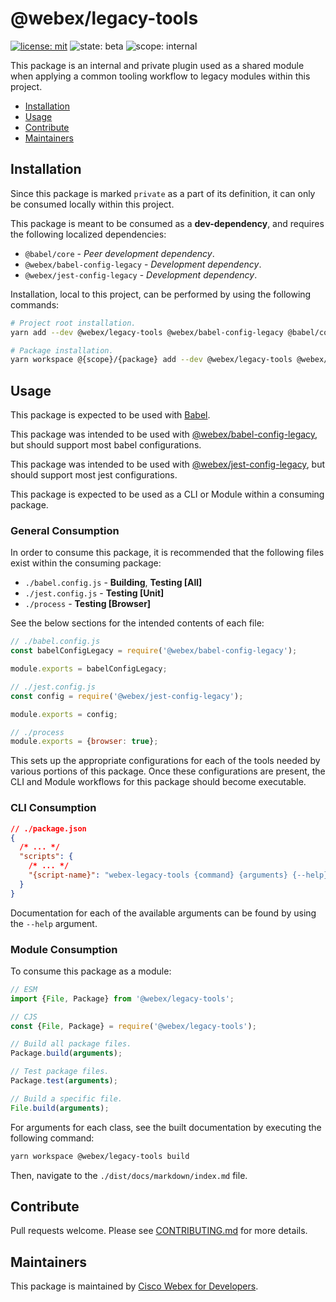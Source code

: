 # @webex/legacy-tools

[![license: mit](https://img.shields.io/badge/License-Cisco-blueviolet?style=flat-square)](https://github.com/webex/webex-js-sdk/blob/master/LICENSE)
![state: beta](https://img.shields.io/badge/State\-Beta-blue?style=flat-square)
![scope: internal](https://img.shields.io/badge/Scope-Internal-red?style=flat-square)

This package is an internal and private plugin used as a shared module when applying a common tooling workflow to legacy modules within this project.

* [Installation](#installation)
* [Usage](#usage)
* [Contribute](#contribute)
* [Maintainers](#maintainers)

## Installation

Since this package is marked `private` as a part of its definition, it can only be consumed locally within this project.

This package is meant to be consumed as a **dev-dependency**, and requires the following localized dependencies:

* `@babel/core` - *Peer development dependency*.
* `@webex/babel-config-legacy` - *Development dependency*.
* `@webex/jest-config-legacy` - *Development dependency*.

Installation, local to this project, can be performed by using the following commands:

```bash
# Project root installation.
yarn add --dev @webex/legacy-tools @webex/babel-config-legacy @babel/core @webex/jest-config-legacy

# Package installation.
yarn workspace @{scope}/{package} add --dev @webex/legacy-tools @webex/babel-config-legacy @babel/core @webex/jest-config-legacy
```

## Usage

This package is expected to be used with [Babel](https://babeljs.io/).

This package was intended to be used with [@webex/babel-config-legacy](https://github.com/webex/webex-js-sdk/tree/master/packages/legacy/babel), but should support most babel configurations.

This package was intended to be used with [@webex/jest-config-legacy](https://github.com/webex/webex-js-sdk/tree/master/packages/legacy/jest), but should support most jest configurations.

This package is expected to be used as a CLI or Module within a consuming package.

### General Consumption

In order to consume this package, it is recommended that the following files exist within the consuming package:

* `./babel.config.js` - **Building**, **Testing [All]**
* `./jest.config.js` - **Testing [Unit]**
* `./process` - **Testing [Browser]**

See the below sections for the intended contents of each file:

```js
// ./babel.config.js
const babelConfigLegacy = require('@webex/babel-config-legacy');

module.exports = babelConfigLegacy;
```

```js
// ./jest.config.js
const config = require('@webex/jest-config-legacy');

module.exports = config;
```

```js
// ./process
module.exports = {browser: true};
```

This sets up the appropriate configurations for each of the tools needed by various portions of this package. Once these configurations are present, the CLI and Module workflows for this package should become executable.


### CLI Consumption

```json
// ./package.json
{
  /* ... */
  "scripts": {
    /* ... */
    "{script-name}": "webex-legacy-tools {command} {arguments} {--help}"
  }
}
```

Documentation for each of the available arguments can be found by using the `--help` argument.

### Module Consumption

To consume this package as a module:

```js
// ESM
import {File, Package} from '@webex/legacy-tools';

// CJS
const {File, Package} = require('@webex/legacy-tools');

// Build all package files.
Package.build(arguments);

// Test package files.
Package.test(arguments);

// Build a specific file.
File.build(arguments);
```

For arguments for each class, see the built documentation by executing the following command:

```bash
yarn workspace @webex/legacy-tools build
```

Then, navigate to the `./dist/docs/markdown/index.md` file.

## Contribute

Pull requests welcome. Please see [CONTRIBUTING.md](https://github.com/webex/webex-js-sdk/blob/master/CONTRIBUTING.md) for more details.

## Maintainers

This package is maintained by [Cisco Webex for Developers](https://developer.webex.com/).
